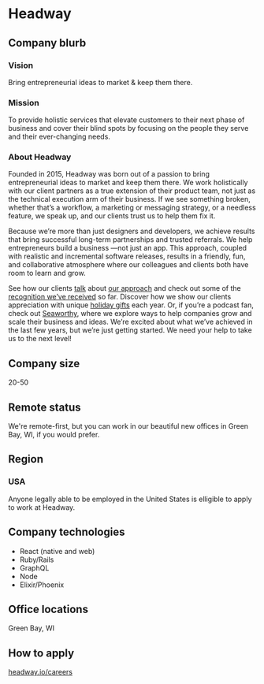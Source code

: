 # Headway

## Company blurb

### Vision

Bring entrepreneurial ideas to market & keep them there.

### Mission

To provide holistic services that elevate customers to their next phase of business and cover their blind spots by focusing on the people they serve and their ever-changing needs.

### About Headway

Founded in 2015, Headway was born out of a passion to bring entrepreneurial ideas to market and keep them there. We work holistically with our client partners as a true extension of their product team, not just as the technical execution arm of their business. If we see something broken, whether that’s a workflow, a marketing or messaging strategy, or a needless feature, we speak up, and our clients trust us to help them fix it.

Because we’re more than just designers and developers, we achieve results that bring successful long-term partnerships and trusted referrals. We help entrepreneurs build a business ―not just an app. This approach, coupled with realistic and incremental software releases, results in a friendly, fun, and collaborative atmosphere where our colleagues and clients both have room to learn and grow.

See how our clients [talk](http://headway.io/case-studies/rise/) about [our approach](http://headway.io/compass/) and check out some of the [recognition we’ve received](http://headway.io/blog/2018-addys/) so far. Discover how we show our clients appreciation with unique [holiday gifts](http://headway.io/blog/holiday-collaboration-with-velodrome-coffee/) each year. Or, if you’re a podcast fan, check out [Seaworthy](http://headway.io/seaworthy/), where we explore ways to help companies grow and scale their business and ideas. We’re excited about what we’ve achieved in the last few years, but we’re just getting started. We need your help to take us to the next level!

## Company size

20-50

## Remote status

We're remote-first, but you can work in our beautiful new offices in Green Bay, WI, if you would prefer.

## Region

### USA

Anyone legally able to be employed in the United States is elligible to apply to work at Headway.

## Company technologies

- React (native and web)
- Ruby/Rails
- GraphQL
- Node
- Elixir/Phoenix

## Office locations

Green Bay, WI

## How to apply

[headway.io/careers](https://headway.io/careers)
